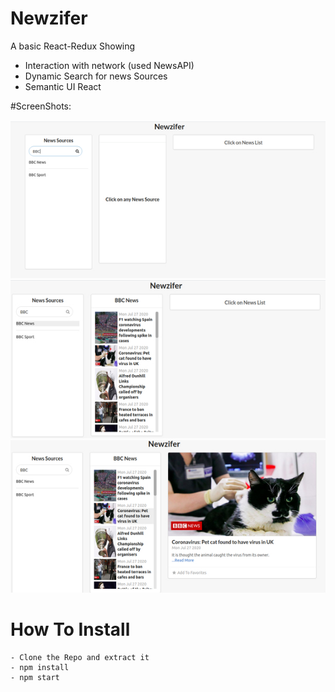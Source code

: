 # Newzifer
A basic React-Redux Showing
- Interaction with network (used NewsAPI)
- Dynamic Search for news Sources
- Semantic UI React

#ScreenShots:

![](1.jpg)
![](2.jpg)
![](3.jpg)

# How To Install

```
- Clone the Repo and extract it
- npm install
- npm start
```
